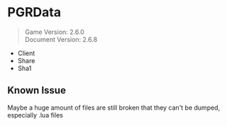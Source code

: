 # PGRData
> Game Version: 2.6.0 <br/>
> Document Version: 2.6.8 <br/>

- Client
- Share
- Sha1

## Known Issue 
Maybe a huge amount of files are still broken that they can't be dumped, especially .lua files
